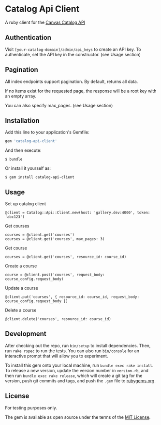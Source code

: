 # Catalog Api Client

A ruby client for the [Canvas Catalog API](https://api.catalog.instructure.com/api/docs)

## Authentication
Visit `[your-catalog-domain]/admin/api_keys` to create an API key.
To authenticate, set the API key in the constructor. (see Usage section)

## Pagination
All index endpoints support pagination. By default, returns all data.

If no items exist for the requested page, the response will be a root key with an empty array.

You can also specify max_pages. (see Usage section)

## Installation

Add this line to your application's Gemfile:

```ruby
gem 'catalog-api-client'
```

And then execute:

    $ bundle

Or install it yourself as:

    $ gem install catalog-api-client

## Usage

Set up catalog client

    @client = Catalog::Api::Client.new(host: 'gallery.dev:4000', token: 'abc123')

Get courses

    courses = @client.get('courses')
    courses = @client.get('courses', max_pages: 3)

Get course

    courses = @client.get('courses', resource_id: course_id)

Create a course

    course = @client.post('courses', request_body: course_config.request_body)

Update a course

    @client.put('courses', { resource_id: course_id, request_body: course_config.request_body })

Delete a course

    @client.delete('courses', resource_id: course_id)

## Development

After checking out the repo, run `bin/setup` to install dependencies. Then, run `rake rspec` to run the tests. You can also run `bin/console` for an interactive prompt that will allow you to experiment.

To install this gem onto your local machine, run `bundle exec rake install`. To release a new version, update the version number in `version.rb`, and then run `bundle exec rake release`, which will create a git tag for the version, push git commits and tags, and push the `.gem` file to [rubygems.org](https://rubygems.org).


## License

For testing purposes only.


The gem is available as open source under the terms of the [MIT License](http://opensource.org/licenses/MIT).